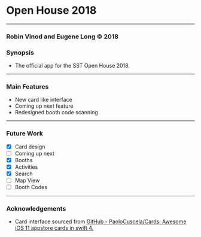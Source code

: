 # Open House 2018

- - - -

### Robin Vinod and Eugene Long © 2018

### Synopsis
* The official app for the SST Open House 2018.

- - - -

### Main Features
* New card like interface
* Coming up next feature
* Redesigned booth code scanning

- - - -

### Future Work
- [x] Card design
- [ ] Coming up next
- [x] Booths
- [x] Activities
- [x] Search
- [ ] Map View
- [ ] Booth Codes

- - - -

### Acknowledgements

* Card interface sourced from [GitHub - PaoloCuscela/Cards: Awesome iOS 11 appstore cards in swift 4.](https://github.com/PaoloCuscela/Cards)

